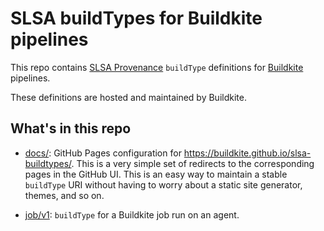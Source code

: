 # SLSA buildTypes for Buildkite pipelines

This repo contains [SLSA Provenance](https://slsa.dev/provenance/v1)
`buildType` definitions for [Buildkite](https://buildkite.com) pipelines.

These definitions are hosted and maintained by Buildkite.

## What's in this repo

- [docs/](docs/): GitHub Pages configuration for
  https://buildkite.github.io/slsa-buildtypes/. This is a very simple set of
  redirects to the corresponding pages in the GitHub UI. This is an easy way to
  maintain a stable `buildType` URI without having to worry about a static site
  generator, themes, and so on.

- [job/v1](job/v1): `buildType` for a Buildkite job run on an agent.

